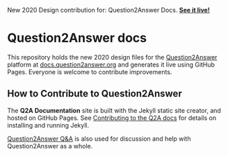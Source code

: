 New 2020 Design contribution for: Question2Answer Docs. **[See it live!](https://heliochun.github.io/q2adocs/)**

# Question2Answer docs

This repository holds the new 2020 design files for the [Question2Answer](https://www.question2answer.org/) platform at [docs.question2answer.org](https://docs.question2answer.org/) and generates it live using GitHub Pages. Everyone is welcome to contribute improvements.

## How to Contribute to Question2Answer

The **Q2A Documentation** site is built with the Jekyll static site creator, and hosted on GitHub Pages. See [Contributing to the Q2A docs](http://docs.question2answer.org/contribute/docs/) for details on installing and running Jekyll.

[Question2Answer Q&A](https://www.question2answer.org/qa/) is also used for discussion and help with Question2Answer as a whole.
